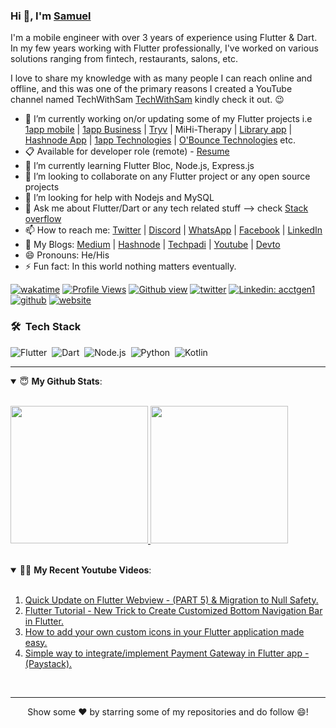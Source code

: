 ### Hi 👋, I'm [Samuel](https://twitter.com/techwithsam_) 

I'm a mobile engineer with over 3 years of experience using Flutter & Dart. In my few years working with Flutter professionally, I've worked on various solutions ranging from fintech, restaurants, salons, etc.

I love to share my knowledge with as many people I can reach online and offline, and this was one of the primary reasons I created a YouTube channel named TechWithSam
[TechWithSam](https://youtube.com/c/techwithsam) kindly check it out. 😉

- 🔭 I’m currently working on/or updating some of my Flutter projects i.e [1app mobile](https://1app.online/downloads) | [1app Business](https://play.google.com/store/apps/details?id=com.obounce.oneappbusiness) | [Tryv](https://play.google.com/store/apps/details?id=com.tomxcredit.tryv) | MiHi-Therapy | [Library app](https://play.google.com/store/apps/details?id=com.obounce.babajide_imran01) | [Hashnode App](https://play.google.com/store/apps/details?id=com.acctgen1.hashnode) | [1app Technologies](https://1app.online/download) | [O'Bounce Technologies](https://play.google.com/store/apps/dev?id=8337051862240891622) etc.
- 📋 Available for developer role (remote) - [Resume](https://docs.google.com/document/d/1oN_SDzvSnOPBW8xy7e2ZyocrXaARAR1Ih5iTWABmM2E/edit?usp=sharing)
- 🌱 I’m currently learning Flutter Bloc, Node.js, Express.js
- 👯 I’m looking to collaborate on any Flutter project or any open source projects
- 🤔 I’m looking for help with Nodejs and MySQL 
- 💬 Ask me about Flutter/Dart or any tech related stuff --> check [Stack overflow](https://stackoverflow.com/users/12172250/techwithsam)
- 📫 How to reach me: [Twitter](https://twitter.com/techwithsam_) | [Discord](https://discord.com/invite/NytgTkyw3R) | [WhatsApp](https://wa.me/message/JLGQNNTPG64IH1) | [Facebook](https://www.facebook.com/acctgen) | [LinkedIn](https://linkedin.com/in/techwithsam)
- 💬 My Blogs: [Medium](https://techwithsam.medium.com) | [Hashnode](https://techwithsam.hashnode.dev/) | [Techpadi](https://techpadi.africa/author/acctgen1/) | [Youtube](https://www.youtube.com/c/TechWithSam) | [Devto](https://dev.to/techwithsam)
- 😄 Pronouns: He/His
- ⚡ Fun fact: In this world nothing matters eventually.

[![wakatime](https://wakatime.com/badge/user/17680bd9-f12b-4310-aea8-6d4494a2eb13.svg)](https://wakatime.com/@17680bd9-f12b-4310-aea8-6d4494a2eb13)
[![Profile Views](https://gpvc.arturio.dev/acctgen1)](https://twitter.com/techwithsam_) 
[![Github view](https://komarev.com/ghpvc/?username=techwithsam&label=Github-Views&color=blue&style=plastic)](https://twitter.com/techwithsam_)
[![twitter](https://img.shields.io/twitter/follow/techwithsam_?label=Twitter&logo=twitter&color=%23007ec6&style=plastic)](https://twitter.com/techwithsam_)
[![Linkedin: acctgen1](https://img.shields.io/badge/-TechWithSam-blue?style=flat-square&logo=Linkedin&logoColor=white&link=https://www.linkedin.com/in/techwithsam/)](https://www.linkedin.com/in/techwithsam/)
[![github](https://img.shields.io/github/followers/techwithsam?logo=Github&style=plastic)](https://github.com/techwithsam)
[![website](https://img.shields.io/badge/PortfolioWebsite-Blog-2648ff?style=flat-square&logo=google-chrome)](https://dev.to/techwithsam)
### 🛠 &nbsp;Tech Stack

![Flutter](https://img.shields.io/badge/-Flutter-05122A?style=flat&logo=flutter)&nbsp;
![Dart](https://img.shields.io/badge/-Dart-05122A?style=flat&logo=dart)&nbsp;
![Node.js](https://img.shields.io/badge/-Node.js-05122A?style=flat&logo=node.js)&nbsp;
![Python](https://img.shields.io/badge/-Python-05122A?style=flat&logo=python)&nbsp;
![Kotlin](https://img.shields.io/badge/-Kotlin-05122A?style=flat&logo=kotlin&logoColor=092E20)&nbsp;

---
<details open>
 <summary> 😇 <b>My Github Stats</b>: </summary>
<br>
  
<p>
  <a href="https://github.com/techwithsam">
  <img height="220em" src = "https://github-readme-stats.vercel.app/api?username=techwithsam&show_icons=true&theme=tokyonight&line_height=33&hide_border=true&count_private=true">
  </a>
  <a href="https://github.com/techwithsam">
  <img height="220em" src = "https://github-readme-stats.vercel.app/api/top-langs/?username=techwithsam&theme=tokyonight&hide_border=true&&count_private=true&include_all_commits=true">
  </a>
</p>
</details>
<br>

<details open>
  <summary> 👨‍💻 <b>My Recent Youtube Videos</b>: </summary>
  <br>
  
  1. [Quick Update on Flutter Webview - (PART 5) & Migration to Null Safety.](https://youtu.be/-34HRpu0AD8)
  2. [Flutter Tutorial - New Trick to Create Customized Bottom Navigation Bar in Flutter.](https://youtu.be/fwimh_2vPgs)
  3. [How to add your own custom icons in your Flutter application made easy.](https://youtu.be/FUeAr2LkSSw)
  4. [Simple way to integrate/implement Payment Gateway in Flutter app - (Paystack).](https://youtu.be/u04qkUasic8)
  
</details>

<!--
<p align = "center">
  <a href="https://github.com/techwithsam/flutter-push-notification-without-firebase">
  <img align="center" src="https://github-readme-stats.vercel.app/api/pin/?username=techwithsam&repo=flutter-push-notification-without-firebase&theme=tokyonight" />
</a>
<a href="https://github.com/techwithsam/flutter-app-hashnode-API">
 <img align="center" src="https://github-readme-stats.vercel.app/api/pin/?username=techwithsam&repo=flutter-app-hashnode-API&theme=tokyonight" />
</a>
</p>
--
<p align="center">
  <a href="https://github.com/techwithsam">
<img src="https://github-readme-streak-stats.herokuapp.com/?user=techwithsam&theme=tokyonight" />
    </a>
  </p>
--
<h3>⚙️  GitHub Analytics </h3>
<p align = "center">
  <a href="https://github.com/techwithsam">
<img src="https://activity-graph.herokuapp.com/graph?username=techwithsam&show_icons=true&count_private=true&area=true&line=ABD6DFFF&point=89ABE3FF&hide_border=true&theme=tokyonight" />
    </a>
</p>
-->
<br>
<hr>
<p align = "center">
Show some ❤️ by starring some of my repositories and do follow 😄!
</p>
